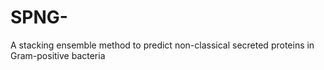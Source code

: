 # SPNG-
A stacking ensemble method to predict non-classical secreted proteins in Gram-positive bacteria
